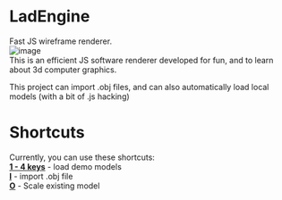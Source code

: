 # LadEngine
Fast JS wireframe renderer.
<br>
![image](https://github.com/aladvs/LadEngine/assets/78510667/f9c84241-1047-4427-bbec-b69ec0d83fd9) <br>
This is an efficient JS software renderer developed for fun, and to learn about 3d computer graphics.

This project can import .obj files, and can also automatically load local models (with a bit of .js hacking)

# Shortcuts
Currently, you can use these shortcuts: <br>
<ins>**1 - 4 keys**</ins> - load demo models<br>
<ins>**I**</ins> - import .obj file<br>
<ins>**O**</ins> - Scale existing model<br>
